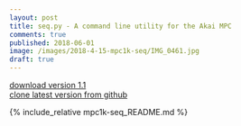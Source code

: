 ```yaml
---
layout: post
title: seq.py - A command line utility for the Akai MPC
comments: true
published: 2018-06-01
image: /images/2018-4-15-mpc1k-seq/IMG_0461.jpg
draft: true
---
```


[download version 1.1](https://github.com/JOJ0/mpc1k-seq/archive/v1.1.zip)<br/>
[clone latest version from github](https://github.com/JOJ0/mpc1k-seq)

{% include_relative mpc1k-seq_README.md %}
